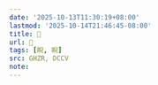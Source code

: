 ```yaml
---
date: '2025-10-13T11:30:19+08:00'
lastmod: '2025-10-14T21:46:45-08:00'
title: 󰥔
url: 󰥔
tags: [睨, 睨]
src: GHZR, DCCV
note:
---
```

